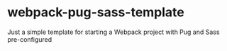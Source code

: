# webpack-pug-sass-template
Just a simple template for starting a Webpack project with Pug and Sass pre-configured
